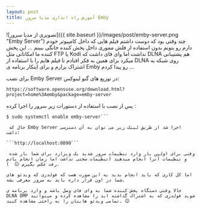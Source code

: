 ```yaml
---
layout: post
title: آموزش راه اندازی مدیا سرور Emby
---
```

![تصویری از مدیا سرور]({{ site.baseurl }}/images/post/emby-server.png "Emby Server")
چند وقتی بود که دوست داشتم فیلم هایی که داخل کامپیوتر خودم دارم رو بتونم بدون استفاده از فلش مموری داخل پخش کننده خانگی ببینم … این پخش کننده ما امکاناتی مثل FTP یا Kodi نداشت اما وای فای داشت که DLNA هم پشتیبانی میکرد برای همین به فکر افتادم تا فیلم هایم را با استفاده از DLNA روی شبکه به اشتراک بزارم و برای اینکار برنامه ی Emby رو پیدا کردم …

برای نصب Emby Server در توزیع های گنو لینوکس:

```https://software.opensuse.org/download.html?project=home%3Aemby&package=emby-server```

پس از نصب با استفاده از دستورات زیر سرور را اجرا کرده :

```$ sudo systemctl start emby-server
$ sudo systemctl enable emby-server```

 حال که Emby Server اجرا شد از طریق لینک زیر می توان به آن دسترسی داشت:

```http://localhost:8090```

 وقتی برای اولین بار وارد تنظیمات سرور شدید یک ویزارد برای شما باز شده و تنظیمات آنرا انجام میدهید (تنظیمات سختی نداشت اما زمان انجام یادم رفت عکس بگیرم 😐  ).

اما کل کاری که باید انجام بدید به این صورت هست که فولدری که ویدئو های شما در اون قرار داره باید به سرور معرفی بشه.

حالا وقتی دستگاه پخش کننده شما به وای فای وصل باشه و وارد برنامه ی  DLNA DMP شوید فولدری که به اشتراک گذاشته اید را مشاهده کرده و میتوانید تمامی ویدئو هایتان را به راحتی مشاهده کنید. 😉